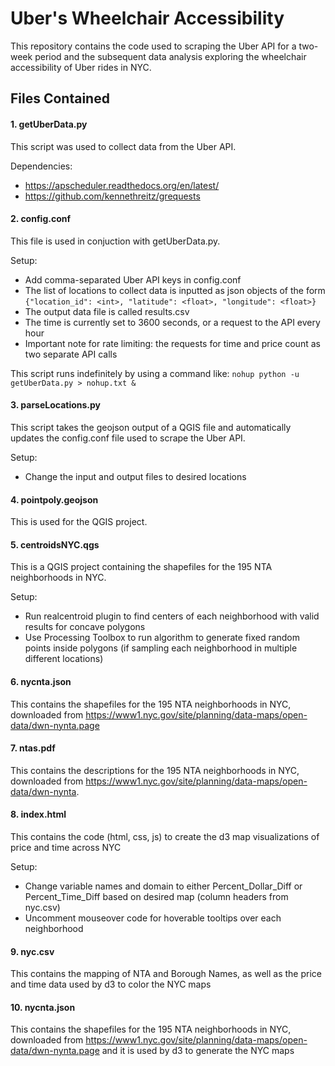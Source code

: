 # Uber's Wheelchair Accessibility

This repository contains the code used to scraping the Uber API for a two-week period and the subsequent data analysis exploring the wheelchair accessibility of Uber rides in NYC. 

## Files Contained

#### 1. getUberData.py

This script was used to collect data from the Uber API.

Dependencies: 
- https://apscheduler.readthedocs.org/en/latest/
- https://github.com/kennethreitz/grequests

#### 2. config.conf

This file is used in conjuction with getUberData.py.

Setup:
- Add comma-separated Uber API keys in config.conf
- The list of locations to collect data is inputted as json objects of the form `{"location_id": <int>, "latitude": <float>, "longitude": <float>}`
- The output data file is called results.csv
- The time is currently set to 3600 seconds, or a request to the API every hour
- Important note for rate limiting: the requests for time and price count as two separate API calls

This script runs indefinitely by using a command like: `nohup python -u getUberData.py > nohup.txt &`

#### 3. parseLocations.py

This script takes the geojson output of a QGIS file and automatically updates the config.conf file used to scrape the Uber API.

Setup:
- Change the input and output files to desired locations

#### 4. pointpoly.geojson

This is used for the QGIS project.

#### 5. centroidsNYC.qgs

This is a QGIS project containing the shapefiles for the 195 NTA neighborhoods in NYC. 

Setup:
- Run realcentroid plugin to find centers of each neighborhood with valid results for concave polygons
- Use Processing Toolbox to run algorithm to generate fixed random points inside polygons (if sampling each neighborhood in multiple different locations)

#### 6. nycnta.json

This contains the shapefiles for the 195 NTA neighborhoods in NYC, downloaded from https://www1.nyc.gov/site/planning/data-maps/open-data/dwn-nynta.page

#### 7. ntas.pdf

This contains the descriptions for the 195 NTA neighborhoods in NYC, downloaded from https://www1.nyc.gov/site/planning/data-maps/open-data/dwn-nynta.

#### 8. index.html

This contains the code (html, css, js) to create the d3 map visualizations of price and time across NYC

Setup:
- Change variable names and domain to either Percent_Dollar_Diff or Percent_Time_Diff based on desired map (column headers from nyc.csv)
- Uncomment mouseover code for hoverable tooltips over each neighborhood

#### 9. nyc.csv

This contains the mapping of NTA and Borough Names, as well as the price and time data used by d3 to color the NYC maps

#### 10. nycnta.json

This contains the shapefiles for the 195 NTA neighborhoods in NYC, downloaded from https://www1.nyc.gov/site/planning/data-maps/open-data/dwn-nynta.page and it is used by d3 to generate the NYC maps
